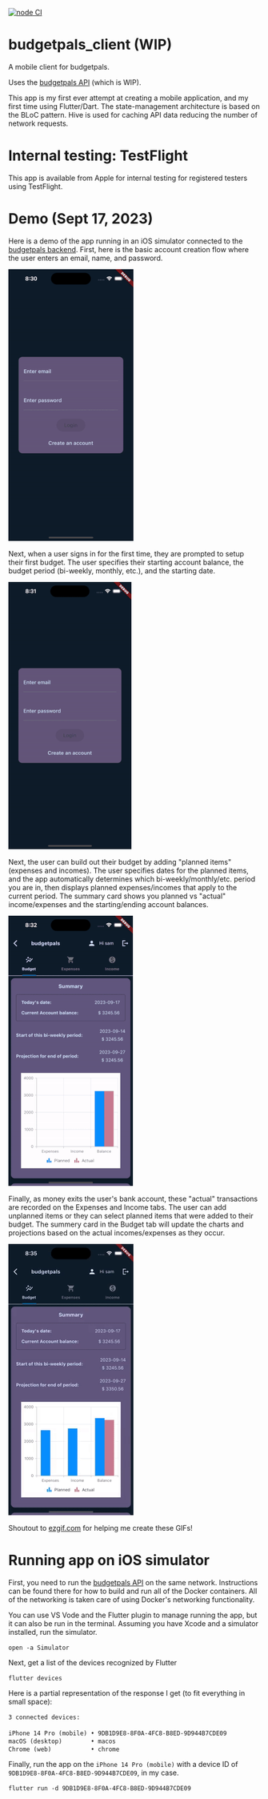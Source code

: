[![node CI](https://github.com/markCwatson/budgetpals_client/actions/workflows/tests.yml/badge.svg?branch=main)](https://github.com/markCwatson/budgetpals_client/actions/workflows/tests.yml)

# budgetpals_client (WIP)

A mobile client for budgetpals. 

Uses the [budgetpals API](https://github.com/markCwatson/budgetpals) (which is WIP).

This app is my first ever attempt at creating a mobile application, and my first time using Flutter/Dart. The state-management architecture is based on the BLoC pattern. Hive is used for caching API data reducing the number of network requests.

# Internal testing: TestFlight
This app is available from Apple for internal testing for registered testers using TestFlight.

# Demo (Sept 17, 2023)

Here is a demo of the app running in an iOS simulator connected to the [budgetpals backend](https://github.com/markCwatson/budgetpals). First, here is the basic account creation flow where the user enters an email, name, and password.

![alt-text][1]

Next, when a user signs in for the first time, they are prompted to setup their first budget. The user specifies their starting account balance, the budget period (bi-weekly, monthly, etc.), and the starting date.

![alt-text][2]

Next, the user can build out their budget by adding "planned items" (expenses and incomes). The user specifies dates for the planned items, and the app automatically determines which bi-weekly/monthly/etc. period you are in, then displays planned expenses/incomes that apply to the current period. The summary card shows you planned vs "actual" income/expenses and the starting/ending account balances.

![alt-text][3]

Finally, as money exits the user's bank account, these "actual" transactions are recorded on the Expenses and Income tabs. The user can add unplanned items or they can select planned items that were added to their budget. The summery card in the Budget tab will update the charts and projections based on the actual incomes/expenses as they occur.

![alt-text][4]

Shoutout to [ezgif.com](https://ezgif.com/video-to-gif) for helping me create these GIFs!

[1]: gif/2023.09.17-create-account.gif "Account creation"
[2]: gif/2023.09.17-signin-setup.gif "Sign in and setup budget"
[3]: gif/2023.09.17-planned-items.gif "Planned items"
[4]: gif/2023.09.17-actual-items.gif "Actual items"

# Running app on iOS simulator
First, you need to run the [budgetpals API](https://github.com/markCwatson/budgetpals) on the same network. Instructions can be found there for how to build and run all of the Docker containers. All of the networking is taken care of using Docker's networking functionality.

You can use VS Vode and the Flutter plugin to manage running the app, but it can also be run in the terminal. Assuming you have Xcode and a simulator installed, run the simulator.

```
open -a Simulator
```

Next, get a list of the devices recognized by Flutter

```
flutter devices
```

Here is a partial representation of the response I get (to fit everything in small space):

```
3 connected devices:

iPhone 14 Pro (mobile) • 9DB1D9E8-8F0A-4FC8-B8ED-9D944B7CDE09
macOS (desktop)        • macos
Chrome (web)           • chrome
```

Finally, run the app on the `iPhone 14 Pro (mobile)` with a device ID of `9DB1D9E8-8F0A-4FC8-B8ED-9D944B7CDE09`, in my case.

```
flutter run -d 9DB1D9E8-8F0A-4FC8-B8ED-9D944B7CDE09
```